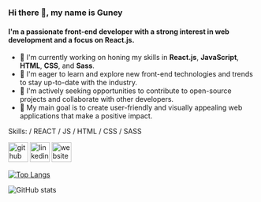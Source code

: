 ### Hi there 👋, my name is Guney
#### I'm a passionate front-end developer with a strong interest in web development and a focus on React.js.

- 🔭 I'm currently working on honing my skills in **React.js**, **JavaScript**, **HTML**, **CSS**, and **Sass**.
- 🌱 I'm eager to learn and explore new front-end technologies and trends to stay up-to-date with the industry.
- 💼 I'm actively seeking opportunities to contribute to open-source projects and collaborate with other developers.
- 🚀 My main goal is to create user-friendly and visually appealing web applications that make a positive impact.

Skills: / REACT / JS / HTML / CSS / SASS



[<img src='https://cdn.jsdelivr.net/npm/simple-icons@3.0.1/icons/github.svg' alt='github' height='40'>](https://github.com/unaygney)  [<img src='https://cdn.jsdelivr.net/npm/simple-icons@3.0.1/icons/linkedin.svg' alt='linkedin' height='40'>](https://www.linkedin.com/in/https://www.linkedin.com/in/g%C3%BCney-unay-97ab96235//)  [<img src='https://cdn.jsdelivr.net/npm/simple-icons@3.0.1/icons/icloud.svg' alt='website' height='40'>](www.guneyunay.com)  

[![Top Langs](https://github-readme-stats.vercel.app/api/top-langs/?username=unaygney)](https://github.com/anuraghazra/github-readme-stats)

![GitHub stats](https://github-readme-stats.vercel.app/api?username=unaygney&show_icons=true)  

